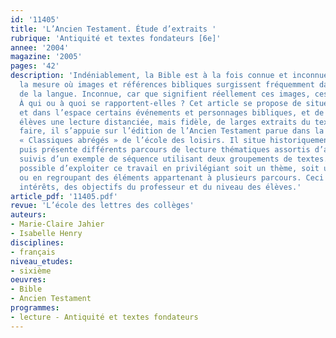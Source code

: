 ```yaml
---
id: '11405'
title: 'L’Ancien Testament. Étude d’extraits '
rubrique: 'Antiquité et textes fondateurs [6e]'
annee: '2004'
magazine: '2005'
pages: '42'
description: 'Indéniablement, la Bible est à la fois connue et inconnue. Connue dans
  la mesure où images et références bibliques surgissent fréquemment dans le quotidien
  de la langue. Inconnue, car que signifient réellement ces images, ces références ?
  À qui ou à quoi se rapportent-elles ? Cet article se propose de situer dans le temps
  et dans l’espace certains événements et personnages bibliques, et de permettre aux
  élèves une lecture distanciée, mais fidèle, de larges extraits du texte. Pour ce
  faire, il s’appuie sur l’édition de l’Ancien Testament parue dans la collection
  « Classiques abrégés » de l’école des loisirs. Il situe historiquement le texte,
  puis présente différents parcours de lecture thématiques assortis d’activités variées,
  suivis d’un exemple de séquence utilisant deux groupements de textes. Il est donc
  possible d’exploiter ce travail en privilégiant soit un thème, soit un type d’activités,
  ou en regroupant des éléments appartenant à plusieurs parcours. Ceci dépendra des
  intérêts, des objectifs du professeur et du niveau des élèves.'
article_pdf: '11405.pdf'
revue: 'L’école des lettres des collèges'
auteurs:
- Marie-Claire Jahier
- Isabelle Henry
disciplines:
- français
niveau_etudes:
- sixième
oeuvres:
- Bible
- Ancien Testament
programmes:
- lecture - Antiquité et textes fondateurs
---
```

